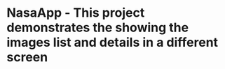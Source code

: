 # NasaApp - This project demonstrates the showing the images list and details in a different screen
